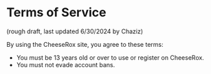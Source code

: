 # Terms of Service

(rough draft, last updated 6/30/2024 by Chaziz)

By using the CheeseRox site, you agree to these terms:

* You must be 13 years old or over to use or register on CheeseRox.
* You must not evade account bans.